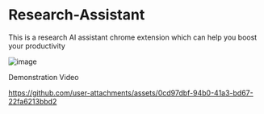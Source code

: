 # Research-Assistant
This is a research AI assistant chrome extension which can help you boost your productivity 


![image](https://github.com/user-attachments/assets/846e8573-2049-444e-8153-401315ef5a39)


Demonstration Video



https://github.com/user-attachments/assets/0cd97dbf-94b0-41a3-bd67-22fa6213bbd2

